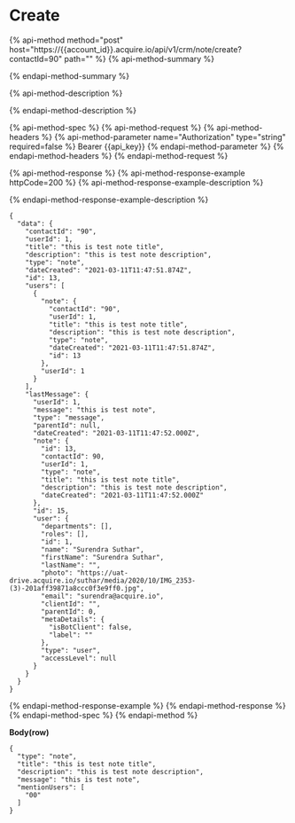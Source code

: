 # Create

{% api-method method="post" host="https://{{account\_id}}.acquire.io/api/v1/crm/note/create?contactId=90" path="" %}
{% api-method-summary %}

{% endapi-method-summary %}

{% api-method-description %}

{% endapi-method-description %}

{% api-method-spec %}
{% api-method-request %}
{% api-method-headers %}
{% api-method-parameter name="Authorization" type="string" required=false %}
Bearer {{api\_key}}
{% endapi-method-parameter %}
{% endapi-method-headers %}
{% endapi-method-request %}

{% api-method-response %}
{% api-method-response-example httpCode=200 %}
{% api-method-response-example-description %}

{% endapi-method-response-example-description %}

```
{
  "data": {
    "contactId": "90",
    "userId": 1,
    "title": "this is test note title",
    "description": "this is test note description",
    "type": "note",
    "dateCreated": "2021-03-11T11:47:51.874Z",
    "id": 13,
    "users": [
      {
        "note": {
          "contactId": "90",
          "userId": 1,
          "title": "this is test note title",
          "description": "this is test note description",
          "type": "note",
          "dateCreated": "2021-03-11T11:47:51.874Z",
          "id": 13
        },
        "userId": 1
      }
    ],
    "lastMessage": {
      "userId": 1,
      "message": "this is test note",
      "type": "message",
      "parentId": null,
      "dateCreated": "2021-03-11T11:47:52.000Z",
      "note": {
        "id": 13,
        "contactId": 90,
        "userId": 1,
        "type": "note",
        "title": "this is test note title",
        "description": "this is test note description",
        "dateCreated": "2021-03-11T11:47:52.000Z"
      },
      "id": 15,
      "user": {
        "departments": [],
        "roles": [],
        "id": 1,
        "name": "Surendra Suthar",
        "firstName": "Surendra Suthar",
        "lastName": "",
        "photo": "https://uat-drive.acquire.io/suthar/media/2020/10/IMG_2353-(3)-201aff39871a8ccc0f3e9ff0.jpg",
        "email": "surendra@acquire.io",
        "clientId": "",
        "parentId": 0,
        "metaDetails": {
          "isBotClient": false,
          "label": ""
        },
        "type": "user",
        "accessLevel": null
      }
    }
  }
}
```
{% endapi-method-response-example %}
{% endapi-method-response %}
{% endapi-method-spec %}
{% endapi-method %}

**Body\(row\)**

```text
{
  "type": "note",
  "title": "this is test note title",
  "description": "this is test note description",
  "message": "this is test note",
  "mentionUsers": [
    "00"
  ]
}
```

